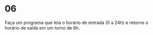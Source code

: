 # 06
Faça um programa que leia o horário de entrada (0 a 24h) e retorne o horário de saída em um turno de 6h. 
